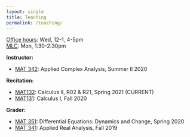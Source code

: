 ```yaml
---
layout: single
title: Teaching
permalink: /teaching/
---
```


[Office hours](https://stonybrook.zoom.us/j/5646113117): Wed, 12-1, 4-5pm   
[MLC](http://www.math.stonybrook.edu/mlc/center-hours.html): Mon, 1:30-2:30pm   

**Instructor:**   
* [MAT 342](/teaching/mat342-summer20): Applied Complex Analysis, Summer II 2020   

**Recitation:**
* [MAT132](https://www.math.stonybrook.edu/MAT132): Calculus II, R02 & R21, Spring 2021 (CURRENT)
* [MAT131](https://www.math.stonybrook.edu/MAT131): Calculus I, Fall 2020

**Grader:**   
* [MAT 351](https://you.stonybrook.edu/aerchenko/teaching/mat-351/): Differential Equations: Dynamics and Change, Spring 2020   
* [MAT 341](http://www.math.stonybrook.edu/~xiu/MATH341.html): Applied Real Analysis, Fall 2019   
